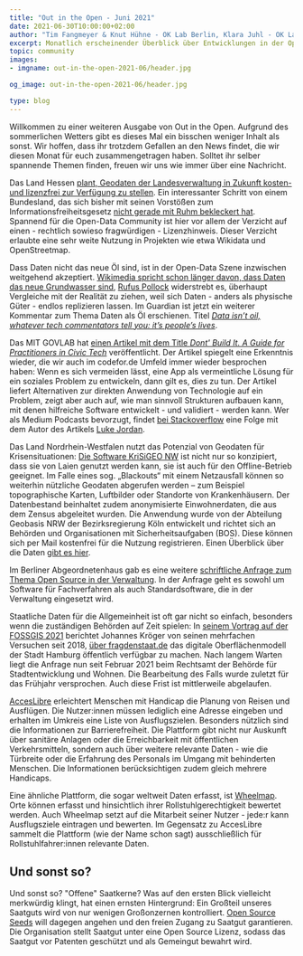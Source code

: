 ```yaml
---
title: "Out in the Open - Juni 2021"
date: 2021-06-30T10:00:00+02:00
author: "Tim Fangmeyer & Knut Hühne - OK Lab Berlin, Klara Juhl - OK Lab Osnabrück"
excerpt: Monatlich erscheinender Überblick über Entwicklungen in der Open Data and Civic Tech Szene
topic: community
images:
- imgname: out-in-the-open-2021-06/header.jpg

og_image: out-in-the-open-2021-06/header.jpg

type: blog
---
```

Willkommen zu einer weiteren Ausgabe von Out in the Open. Aufgrund des sommerlichen Wetters
gibt es dieses Mal ein bisschen weniger Inhalt als sonst. Wir hoffen, dass ihr trotzdem
Gefallen an den News findet, die wir diesen Monat für euch zusammengetragen haben. Solltet ihr
selber spannende Themen finden, freuen wir uns wie immer über eine Nachricht.

Das Land Hessen [plant, Geodaten der Landesverwaltung in Zukunft kosten- und lizenzfrei zur
Verfügung zu
stellen](https://www.golem.de/news/open-data-hessen-will-geodaten-lizenzfrei-zur-verfuegung-stellen-2106-157380.html).
Ein interessanter Schritt von einem Bundesland, das sich bisher mit seinen Vorstößen zum
Informationsfreiheitsgesetz [nicht gerade mit Ruhm bekleckert
hat](https://netzpolitik.org/2019/fragdenstaat-verklagt-hessen-auf-zugang-zum-geheimen-ifg-evaluationsbericht/).
Spannend für die Open-Data Community ist hier vor allem der Verzicht auf einen - rechtlich sowieso
fragwürdigen - Lizenzhinweis. Dieser Verzicht erlaubte eine sehr weite Nutzung in Projekten wie etwa
Wikidata und OpenStreetmap.

Dass Daten nicht das neue Öl sind, ist in der Open-Data Szene inzwischen weitgehend akzeptiert.
[Wikimedia spricht schon länger davon, dass Daten das neue Grundwasser
sind](https://blog.wikimedia.de/2018/09/15/daten-sind-das-neue-grundwasser/), [Rufus
Pollock](https://openrevolution.net) widerstrebt es, überhaupt Vergleiche mit der Realität zu
ziehen, weil sich Daten - anders als physische Güter - endlos replizieren lassen. Im Guardian ist
jetzt ein weiterer Kommentar zum Thema Daten als Öl erschienen. Titel [*Data isn’t oil, whatever
tech commentators tell you: it’s people’s
lives*](https://www.theguardian.com/commentisfree/2021/may/29/data-oil-metaphor-tech-companies-surveillance-capitalism).

Das MIT GOVLAB hat [einen Artikel mit dem Title *Dont' Build It. A Guide for Practitioners in Civic
Tech*](https://mitgovlab.org/resources/dont-build-it-a-guide-for-practitioners-in-civic-tech/)
veröffentlicht. Der Artikel spiegelt eine Erkenntnis wieder, die wir auch im codefor.de Umfeld immer
wieder besprochen haben: Wenn es sich vermeiden lässt, eine App als vermeintliche Lösung für ein
soziales Problem zu entwickeln, dann gilt es, dies zu tun. Der Artikel liefert Alternativen zur
direkten Anwendung von Technologie auf ein Problem, zeigt aber auch auf, wie man sinnvoll Strukturen
aufbauen kann, mit denen hilfreiche Software entwickelt - und validiert - werden kann. Wer als
Medium Podcasts bevorzugt, findet [bei
Stackoverflow](https://stackoverflow.blog/2021/06/04/podcast-344-dont-build-it-advice-on-civic-tech-from-mits-gov-lab)
eine Folge mit dem Autor des Artikels [Luke Jordan](https://twitter.com/lukesjordan).

Das Land Nordrhein-Westfalen nutzt das Potenzial von Geodaten für Krisensituationen: [Die Software
KriSiGEO
NW](https://www.land.nrw/de/pressemitteilung/jetzt-auch-krisensicher-geobasisdaten-nordrhein-westfalen)
ist nicht nur so konzipiert, dass sie von Laien genutzt werden kann, sie ist auch für den
Offline-Betrieb geeignet. Im Falle eines sog. „Blackouts“ mit einem Netzausfall können so weiterhin
nützliche Geodaten abgerufen werden – zum Beispiel topographische Karten, Luftbilder oder Standorte
von Krankenhäusern. Der Datenbestand beinhaltet zudem anonymisierte Einwohnerdaten, die aus dem
Zensus abgeleitet wurden. Die Anwendung wurde von der Abteilung Geobasis NRW der Bezirksregierung
Köln entwickelt und richtet sich an Behörden und Organisationen mit Sicherheitsaufgaben (BOS). Diese
können sich per Mail kostenfrei für die Nutzung registrieren. Einen Überblick über die Daten [gibt
es
hier](https://www.bezreg-koeln.nrw.de/brk_internet/geobasis/geodaten-anwendungen/krisigeo_nw/index.html).

Im Berliner Abgeordnetenhaus gab es eine weitere [schriftliche Anfrage zum Thema Open Source in der
Verwaltung](https://pardok.parlament-berlin.de/starweb/adis/citat/VT/18/SchrAnfr/S18-27710.pdf). In
der Anfrage geht es sowohl um Software für Fachverfahren als auch Standardsoftware, die in der
Verwaltung eingesetzt wird.

Staatliche Daten für die Allgemeinheit ist oft gar nicht so einfach, besonders wenn die zuständigen Behörden auf Zeit spielen: In [seinem Vortrag auf der FOSSGIS 2021](https://media.ccc.de/v/fossgis2021-9008-lidar-langsam-jetzt-erst-recht-) berichtet Johannes Kröger von seinen mehrfachen Versuchen seit 2018, [über fragdenstaat.de](https://fragdenstaat.de/anfrage/digitales-oberflachenmodell/) das digitale Oberflächenmodell der Stadt Hamburg öffentlich verfügbar zu machen. Nach langem Warten liegt die Anfrage nun seit Februar 2021 beim Rechtsamt der Behörde für Stadtentwicklung und Wohnen. Die Bearbeitung des Falls wurde zuletzt für das Frühjahr versprochen. Auch diese Frist ist mittlerweile abgelaufen.

[AccesLibre](https://acceslibre.beta.gouv.fr/) erleichtert Menschen mit Handicap die Planung von
Reisen und Ausflügen. Die Nutzer:innen müssen lediglich eine Adresse eingeben und erhalten im
Umkreis eine Liste von Ausflugszielen. Besonders nützlich sind die Informationen zur
Barrierefreiheit. Die Plattform gibt nicht nur Auskunft über sanitäre Anlagen oder die
Erreichbarkeit mit öffentlichen Verkehrsmitteln, sondern auch über weitere relevante Daten - wie die
Türbreite oder die Erfahrung des Personals im Umgang mit behinderten Menschen. Die Informationen
berücksichtigen zudem gleich mehrere Handicaps.

Eine ähnliche Plattform, die sogar weltweit Daten erfasst, ist [Wheelmap](https://wheelmap.org).
Orte können erfasst und hinsichtlich ihrer Rollstuhlgerechtigkeit bewertet werden. Auch Wheelmap
setzt auf die Mitarbeit seiner Nutzer - jede:r kann Ausflugsziele eintragen und bewerten. Im
Gegensatz zu AccesLibre sammelt die Plattform (wie der Name schon sagt) ausschließlich für
Rollstuhlfahrer:innen relevante Daten.

## Und sonst so?

Und sonst so? "Offene" Saatkerne? Was auf den ersten Blick vielleicht merkwürdig klingt, hat einen ernsten Hintergrund: Ein Großteil unseres Saatguts wird von nur wenigen Großonzernen kontrolliert. [Open Source Seeds](https://www.opensourceseeds.org/) will dagegen angehen und den freien Zugang zu Saatgut garantieren. Die Organisation stellt Saatgut unter eine Open Source Lizenz, sodass das Saatgut vor Patenten geschützt und als Gemeingut bewahrt wird.
